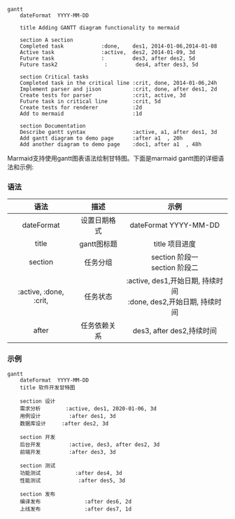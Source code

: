 ```mermaid
gantt
    dateFormat  YYYY-MM-DD

    title Adding GANTT diagram functionality to mermaid

    section A section
    Completed task            :done,    des1, 2014-01-06,2014-01-08
    Active task               :active,  des2, 2014-01-09, 3d
    Future task               :         des3, after des2, 5d
    Future task2               :         des4, after des3, 5d

    section Critical tasks
    Completed task in the critical line :crit, done, 2014-01-06,24h
    Implement parser and jison          :crit, done, after des1, 2d
    Create tests for parser             :crit, active, 3d
    Future task in critical line        :crit, 5d
    Create tests for renderer           :2d
    Add to mermaid                      :1d

    section Documentation
    Describe gantt syntax               :active, a1, after des1, 3d
    Add gantt diagram to demo page      :after a1  , 20h
    Add another diagram to demo page    :doc1, after a1  , 48h
```

Marmaid支持使用gantt图表语法绘制甘特图。下面是marmaid gantt图的详细语法和示例:
### 语法
| 语法 | 描述 | 示例 |
| :-: | :-: | :-: |
| dateFormat | 设置日期格式 | dateFormat YYYY-MM-DD |
| title | gantt图标题 | title 项目进度 |
| section | 任务分组 | section 阶段一<br>section 阶段二|
| :active, :done, :crit, | 任务状态 |:active, des1,开始日期, 持续时间<br>:done, des2,开始日期, 持续时间  |
| after | 任务依赖关系 | des3, after des2,持续时间|
### 示例
``` mermaid 
gantt
    dateFormat  YYYY-MM-DD
    title 软件开发甘特图

    section 设计
    需求分析        :active, des1, 2020-01-06, 3d
    用例设计         :after des1, 3d
    数据库设计     :after des2, 3d

    section 开发
    后台开发         :active, des3, after des2, 3d
    前端开发         :after des3, 3d

    section 测试
    功能测试           :after des4, 3d
    性能测试            :after des5, 3d

    section 发布
    编译发布              :after des6, 2d
    上线发布              :after des7, 1d
```